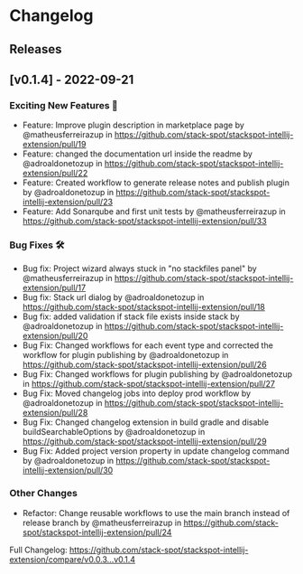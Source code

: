# Changelog

## Releases

## [v0.1.4] - 2022-09-21
<!-- Release notes generated using configuration in .github/release.yaml at release-0.1.4 -->

### Exciting New Features 🎉
* Feature: Improve plugin description in marketplace page by @matheusferreirazup in https://github.com/stack-spot/stackspot-intellij-extension/pull/19
* Feature: changed the documentation url inside the readme by @adroaldonetozup in https://github.com/stack-spot/stackspot-intellij-extension/pull/22
* Feature: Created workflow to generate release notes and publish plugin by @adroaldonetozup in https://github.com/stack-spot/stackspot-intellij-extension/pull/23
* Feature: Add Sonarqube and first unit tests by @matheusferreirazup in https://github.com/stack-spot/stackspot-intellij-extension/pull/33
### Bug Fixes 🛠
* Bug fix: Project wizard always stuck in "no stackfiles panel"  by @matheusferreirazup in https://github.com/stack-spot/stackspot-intellij-extension/pull/17
* Bug fix: Stack url dialog by @adroaldonetozup in https://github.com/stack-spot/stackspot-intellij-extension/pull/18
* Bug fix: added validation if stack file exists inside stack by @adroaldonetozup in https://github.com/stack-spot/stackspot-intellij-extension/pull/20
* Bug Fix: Changed workflows for each event type and corrected the workflow for plugin publishing by @adroaldonetozup in https://github.com/stack-spot/stackspot-intellij-extension/pull/26
* Bug Fix: Changed workflows for plugin publishing by @adroaldonetozup in https://github.com/stack-spot/stackspot-intellij-extension/pull/27
* Bug Fix: Moved changelog jobs into deploy prod workflow by @adroaldonetozup in https://github.com/stack-spot/stackspot-intellij-extension/pull/28
* Bug Fix: Changed changelog extension in build gradle and disable buildSearchableOptions by @adroaldonetozup in https://github.com/stack-spot/stackspot-intellij-extension/pull/29
* Bug Fix: Added project version property in update changelog command by @adroaldonetozup in https://github.com/stack-spot/stackspot-intellij-extension/pull/30
### Other Changes
* Refactor: Change reusable workflows to use the main branch instead of release branch by @matheusferreirazup in https://github.com/stack-spot/stackspot-intellij-extension/pull/24

Full Changelog: https://github.com/stack-spot/stackspot-intellij-extension/compare/v0.0.3...v0.1.4

